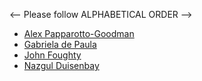 <-- Please follow ALPHABETICAL ORDER -->

- [Alex Papparotto-Goodman](https://github.com/goodman2814)
- [Gabriela de Paula](https://github.com/PaulaR-05)
- [John Foughty](https://github.com/Foughty)
- [Nazgul Duisenbay](https://github.com/nazgul7d)


